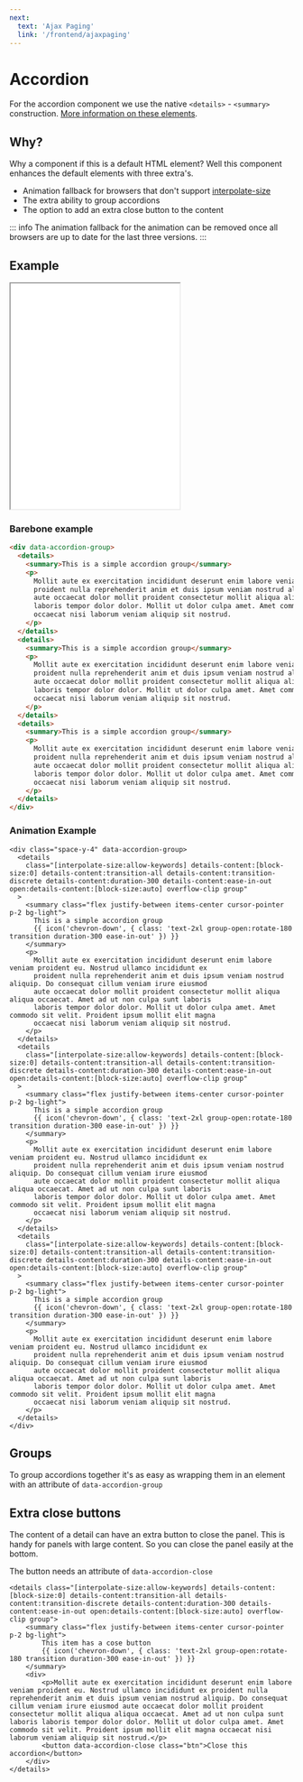 ```yaml
---
next:
  text: 'Ajax Paging'
  link: '/frontend/ajaxpaging'
---
```


# Accordion

For the accordion component we use the native `<details>` - `<summary>` construction. [More information on these elements](https://developer.mozilla.org/en-US/docs/Web/HTML/Element/details).

## Why?

Why a component if this is a default HTML element? Well this component enhances the default elements with three extra's.

- Animation fallback for browsers that don't support [interpolate-size](https://developer.mozilla.org/en-US/docs/Web/CSS/interpolate-size)
- The extra ability to group accordions
- The option to add an extra close button to the content

::: info
The animation fallback for the animation can be removed once all browsers are up to date for the last three versions.
:::

## Example

<iframe src="../examples/accordion.html" height="400"></iframe>

### Barebone example

```html
<div data-accordion-group>
  <details>
    <summary>This is a simple accordion group</summary>
    <p>
      Mollit aute ex exercitation incididunt deserunt enim labore veniam proident eu. Nostrud ullamco incididunt ex
      proident nulla reprehenderit anim et duis ipsum veniam nostrud aliquip. Do consequat cillum veniam irure eiusmod
      aute occaecat dolor mollit proident consectetur mollit aliqua aliqua occaecat. Amet ad ut non culpa sunt laboris
      laboris tempor dolor dolor. Mollit ut dolor culpa amet. Amet commodo sit velit. Proident ipsum mollit elit magna
      occaecat nisi laborum veniam aliquip sit nostrud.
    </p>
  </details>
  <details>
    <summary>This is a simple accordion group</summary>
    <p>
      Mollit aute ex exercitation incididunt deserunt enim labore veniam proident eu. Nostrud ullamco incididunt ex
      proident nulla reprehenderit anim et duis ipsum veniam nostrud aliquip. Do consequat cillum veniam irure eiusmod
      aute occaecat dolor mollit proident consectetur mollit aliqua aliqua occaecat. Amet ad ut non culpa sunt laboris
      laboris tempor dolor dolor. Mollit ut dolor culpa amet. Amet commodo sit velit. Proident ipsum mollit elit magna
      occaecat nisi laborum veniam aliquip sit nostrud.
    </p>
  </details>
  <details>
    <summary>This is a simple accordion group</summary>
    <p>
      Mollit aute ex exercitation incididunt deserunt enim labore veniam proident eu. Nostrud ullamco incididunt ex
      proident nulla reprehenderit anim et duis ipsum veniam nostrud aliquip. Do consequat cillum veniam irure eiusmod
      aute occaecat dolor mollit proident consectetur mollit aliqua aliqua occaecat. Amet ad ut non culpa sunt laboris
      laboris tempor dolor dolor. Mollit ut dolor culpa amet. Amet commodo sit velit. Proident ipsum mollit elit magna
      occaecat nisi laborum veniam aliquip sit nostrud.
    </p>
  </details>
</div>
```

### Animation Example

```twig
<div class="space-y-4" data-accordion-group>
  <details
    class="[interpolate-size:allow-keywords] details-content:[block-size:0] details-content:transition-all details-content:transition-discrete details-content:duration-300 details-content:ease-in-out open:details-content:[block-size:auto] overflow-clip group"
  >
    <summary class="flex justify-between items-center cursor-pointer p-2 bg-light">
      This is a simple accordion group
      {{ icon('chevron-down', { class: 'text-2xl group-open:rotate-180 transition duration-300 ease-in-out' }) }}
    </summary>
    <p>
      Mollit aute ex exercitation incididunt deserunt enim labore veniam proident eu. Nostrud ullamco incididunt ex
      proident nulla reprehenderit anim et duis ipsum veniam nostrud aliquip. Do consequat cillum veniam irure eiusmod
      aute occaecat dolor mollit proident consectetur mollit aliqua aliqua occaecat. Amet ad ut non culpa sunt laboris
      laboris tempor dolor dolor. Mollit ut dolor culpa amet. Amet commodo sit velit. Proident ipsum mollit elit magna
      occaecat nisi laborum veniam aliquip sit nostrud.
    </p>
  </details>
  <details
    class="[interpolate-size:allow-keywords] details-content:[block-size:0] details-content:transition-all details-content:transition-discrete details-content:duration-300 details-content:ease-in-out open:details-content:[block-size:auto] overflow-clip group"
  >
    <summary class="flex justify-between items-center cursor-pointer p-2 bg-light">
      This is a simple accordion group
      {{ icon('chevron-down', { class: 'text-2xl group-open:rotate-180 transition duration-300 ease-in-out' }) }}
    </summary>
    <p>
      Mollit aute ex exercitation incididunt deserunt enim labore veniam proident eu. Nostrud ullamco incididunt ex
      proident nulla reprehenderit anim et duis ipsum veniam nostrud aliquip. Do consequat cillum veniam irure eiusmod
      aute occaecat dolor mollit proident consectetur mollit aliqua aliqua occaecat. Amet ad ut non culpa sunt laboris
      laboris tempor dolor dolor. Mollit ut dolor culpa amet. Amet commodo sit velit. Proident ipsum mollit elit magna
      occaecat nisi laborum veniam aliquip sit nostrud.
    </p>
  </details>
  <details
    class="[interpolate-size:allow-keywords] details-content:[block-size:0] details-content:transition-all details-content:transition-discrete details-content:duration-300 details-content:ease-in-out open:details-content:[block-size:auto] overflow-clip group"
  >
    <summary class="flex justify-between items-center cursor-pointer p-2 bg-light">
      This is a simple accordion group
      {{ icon('chevron-down', { class: 'text-2xl group-open:rotate-180 transition duration-300 ease-in-out' }) }}
    </summary>
    <p>
      Mollit aute ex exercitation incididunt deserunt enim labore veniam proident eu. Nostrud ullamco incididunt ex
      proident nulla reprehenderit anim et duis ipsum veniam nostrud aliquip. Do consequat cillum veniam irure eiusmod
      aute occaecat dolor mollit proident consectetur mollit aliqua aliqua occaecat. Amet ad ut non culpa sunt laboris
      laboris tempor dolor dolor. Mollit ut dolor culpa amet. Amet commodo sit velit. Proident ipsum mollit elit magna
      occaecat nisi laborum veniam aliquip sit nostrud.
    </p>
  </details>
</div>
```

## Groups

To group accordions together it's as easy as wrapping them in an element with an attribute of `data-accordion-group`

## Extra close buttons

The content of a detail can have an extra button to close the panel. This is handy for panels with large content. So you can close the panel easily at the bottom.

The button needs an attribute of `data-accordion-close`

```twig
<details class="[interpolate-size:allow-keywords] details-content:[block-size:0] details-content:transition-all details-content:transition-discrete details-content:duration-300 details-content:ease-in-out open:details-content:[block-size:auto] overflow-clip group">
    <summary class="flex justify-between items-center cursor-pointer p-2 bg-light">
        This item has a cose button
        {{ icon('chevron-down', { class: 'text-2xl group-open:rotate-180 transition duration-300 ease-in-out' }) }}
    </summary>
    <div>
        <p>Mollit aute ex exercitation incididunt deserunt enim labore veniam proident eu. Nostrud ullamco incididunt ex proident nulla reprehenderit anim et duis ipsum veniam nostrud aliquip. Do consequat cillum veniam irure eiusmod aute occaecat dolor mollit proident consectetur mollit aliqua aliqua occaecat. Amet ad ut non culpa sunt laboris laboris tempor dolor dolor. Mollit ut dolor culpa amet. Amet commodo sit velit. Proident ipsum mollit elit magna occaecat nisi laborum veniam aliquip sit nostrud.</p>
        <button data-accordion-close class="btn">Close this accordion</button>
    </div>
</details>
```
